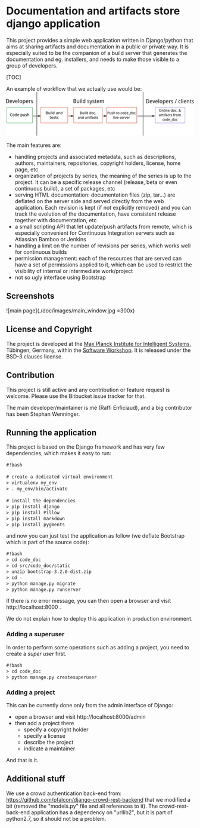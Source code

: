 # Documentation and artifacts store django application #

This project provides a simple web application written in Django/python that aims at sharing artifacts and documentation in a public or private way.
It is especially suited to be the companion of a build server that generates the documentation and eg. installers, and needs to make those visible
to a group of developers.

[TOC]

An example of workflow that we actually use would be:
![workflow][workflow]

The main features are:

* handling projects and associated metadata, such as descriptions, authors, maintainers, repositories, copyright holders, license,
  home page, etc
* organization of projects by series, the meaning of the series is up to the project. It can be a specific release channel (release, beta or even
  continuous build), a set of packages, etc
* serving HTML documentation: documentation files (zip, tar...) are deflated on the server side and served directly from the web application. Each
  revision is kept (if not explicitly removed) and you can track the evolution of the documentation, have consistent release together with documentation, etc
* a small scripting API that let update/push artifacts from remote, which is especially convenient for Continuous Integration servers such as Atlassian Bamboo or Jenkins
* handling a limit on the number of revisions per series, which works well for continuous builds
* permission management: each of the resources that are served can have a set of permissions applied to it, which
  can be used to restrict the visibility of internal or intermediate work/project
* not so ugly interface using Bootstrap

[workflow]: ./doc/images/code_doc_workflow.png

## Screenshots

![main page](./doc/images/main_window.jpg =300x)

## License and Copyright #
The project is developed at the [Max Planck Institute for Intelligent Systems](https://is.tuebingen.mpg.de/), Tübingen, Germany, within the [Software Workshop](https://is.tuebingen.mpg.de/en/software-workshop).
It is released under the BSD-3 clauses license.

## Contribution #
This project is still active and any contribution or feature request is welcome. Please use the Bitbucket issue tracker for that.

The main developer/maintainer is me (Raffi Enficiaud), and a big contributor has been Stephan Wenninger.

## Running the application #
This project is based on the Django framework and has very few dependencies, which makes it easy to run:

```
#!bash

# create a dedicated virtual environment
> virtualenv my_env
> . my_env/bin/activate

# install the dependencies
> pip install django
> pip install Pillow
> pip install markdown
> pip install pygments
```

and now you can just test the application as follow (we deflate Bootstrap which is part of the source code):

```
#!bash
> cd code_doc
> cd src/code_doc/static
> unzip bootstrap-3.2.0-dist.zip
> cd -
> python manage.py migrate
> python manage.py runserver
```

If there is no error message, you can then open a browser and visit http://localhost:8000 .

We do not explain how to deploy this application in production environment.

### Adding a superuser
In order to perform some operations such as adding a project, you need to create a *super user* first.

```
#!bash
> cd code_doc
> python manage.py createsuperuser
```

### Adding a project

This can be currently done only from the admin interface of Django:

* open a browser and visit http://localhost:8000/admin
* then add a project there
    * specify a copyright holder
    * specify a license
    * describe the project
    * indicate a maintainer

And that is it.

## Additional stuff

We use a crowd authentication back-end from: https://github.com/pfalcon/django-crowd-rest-backend
that we modified a bit (removed the "models.py" file and all references to it).
The crowd-rest-back-end application has a dependency on "urllib2", but it is part of python2.7, so it should not be a problem.
